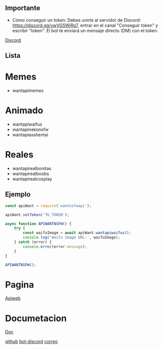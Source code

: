 ## Importante
 - Cómo conseguir un token: Debes unirte al servidor de Discord: https://discord.gg/ywVG5WjRg7, entrar en el canal "Conseguir token" y escribir "token". El bot te enviará un mensaje directo (DM) con el token.
 
 [Discord](https://discord.gg/ywVG5WjRg7)

## Lista
 # Memes
 * wantapimemes
 # Animado
 * wantapiwaifus
 * wantapinekonsfw
 * wantapiasshentai
 # Reales
 * wantapirealbonitas
 * wantapirealboobs
 * wantapirealcosplay

 ## Ejemplo

```js
const apiWant = require('wantnsfwapi');

apiWant.setToken('TU_TOKEN');

async function APIWANTNSFW() {
    try {
        const waifuImage = await apiWant.wantapiwaifus();
        console.log('Waifu Image URL:', waifuImage);
    } catch (error) {
        console.error(error.message);
    }
}

APIWANTNSFW();
```

# Pagina
[Apiweb](https://apiwant.xyz/)

# Documetacion
[Doc](https://doc.apiwant.xyz/)

[github](https://github.com/AleiStudio)  [bot-discord](https://discord.com/oauth2/authorize?client_id=1083889866955309106&permissions=8&scope=bot%20) [correo](dksiao352@gmail.com)